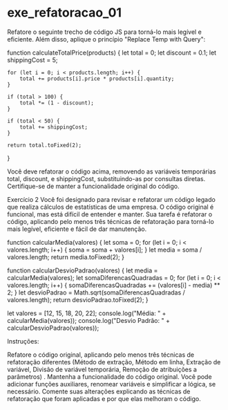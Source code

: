 #  exe_refatoracao_01

Refatore o seguinte trecho de código JS para torná-lo mais legível e eficiente. Além disso, aplique o princípio "Replace Temp with Query":

function calculateTotalPrice(products) {
    let total = 0;
    let discount = 0.1;
    let shippingCost = 5;

    for (let i = 0; i < products.length; i++) {
        total += products[i].price * products[i].quantity;
    }

    if (total > 100) {
        total *= (1 - discount);
    }

    if (total < 50) {
        total += shippingCost;
    }

    return total.toFixed(2);
}

Você deve refatorar o código acima, removendo as variáveis temporárias total, discount, e shippingCost, substituindo-as por consultas diretas. Certifique-se de manter a funcionalidade original do código.

Exercício 2
Você foi designado para revisar e refatorar um código legado que realiza cálculos de estatísticas de uma empresa. O código original é funcional, mas está difícil de entender e manter. Sua tarefa é refatorar o código, aplicando pelo menos três técnicas de refatoração para torná-lo mais legível, eficiente e fácil de dar manutenção.

function calcularMedia(valores) {
    let soma = 0;
    for (let i = 0; i < valores.length; i++) {
        soma = soma + valores[i];
    }
    let media = soma / valores.length;
    return media.toFixed(2);
}

function calcularDesvioPadrao(valores) {
    let media = calcularMedia(valores);
    let somaDiferencasQuadradas = 0;
    for (let i = 0; i < valores.length; i++) {
        somaDiferencasQuadradas += (valores[i] - media) ** 2;
    }
    let desvioPadrao = Math.sqrt(somaDiferencasQuadradas / valores.length);
    return desvioPadrao.toFixed(2);
}

let valores = [12, 15, 18, 20, 22];
console.log("Média: " + calcularMedia(valores));
console.log("Desvio Padrão: " + calcularDesvioPadrao(valores));

Instruções:

Refatore o código original, aplicando pelo menos três técnicas de refatoração diferentes (Método de extração, Método em linha, Extração de variável, Divisão de variável temporária, Remoção de atribuições a parâmetros) .
Mantenha a funcionalidade do código original.
Você pode adicionar funções auxiliares, renomear variáveis e simplificar a lógica, se necessário.
Comente suas alterações explicando as técnicas de refatoração que foram aplicadas e por que elas melhoram o código.
 
